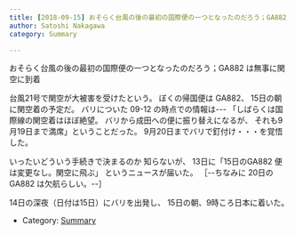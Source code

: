 ```yaml
---
title: [2018-09-15] おそらく台風の後の最初の国際便の一つとなったのだろう；GA882 は無事に関空に到着
author: Satoshi Nakagawa
category: Summary

---
```


おそらく台風の後の最初の国際便の一つとなったのだろう；GA882 は無事に関空に到着

 台風21号で関空が大被害を受けたという。
ぼくの帰国便は GA882、
15日の朝に関空着の予定だ。
バリについた 09-12 の時点での情報は---
「しばらくは国際線の関空着はほぼ絶望。
バリから成田への便に振り替えになるが、
それも9月19日まで満席」ということだった。
9月20日までバリで釘付け・・・を覚悟した。

 いったいどういう手続きで決まるのか
知らないが、
13日に「15日のGA882 便は変更なし。関空に飛ぶ」
というニュースが届いた。
［--ちなみに 20日のGA882 は欠航らしい。--］

 14日の深夜（日付は15日）にバリを出発し、
15日の朝、9時ころ日本に着いた。

- Category: [Summary](https://merapano.github.io/categories.html#Summary)

